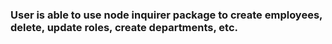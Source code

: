 ### User is able to use node inquirer package to create employees, delete, update roles, create departments, etc.
